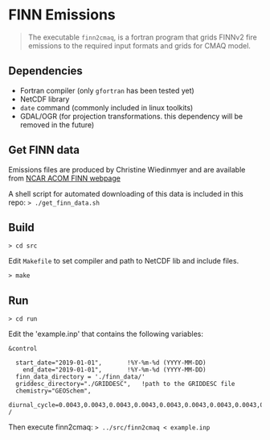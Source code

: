 # FINN Emissions

> The executable `finn2cmaq`, is a fortran program that grids FINNv2 fire emissions to the required input formats and grids for CMAQ model. 

## Dependencies
 - Fortran compiler (only `gfortran` has been tested yet)
 - NetCDF library
 - `date` command (commonly included in linux toolkits) 
 - GDAL/OGR (for projection transformations. this dependency will be removed in the future)


## Get FINN data

Emissions files are produced by Christine Wiedinmyer and are available from [NCAR ACOM FINN webpage](https://www.acom.ucar.edu/acresp/MODELING/finn_emis_txt/)

A shell script for automated downloading of this data is included in this repo:
`> ./get_finn_data.sh`

## Build
`> cd src`

Edit `Makefile` to set compiler and path to NetCDF lib and include files.

`> make`

## Run
`> cd run `

Edit the 'example.inp' that contains the following variables:

```
&control

  start_date="2019-01-01",       !%Y-%m-%d (YYYY-MM-DD)
    end_date="2019-01-01",       !%Y-%m-%d (YYYY-MM-DD)
  finn_data_directory = './finn_data/'
  griddesc_directory="./GRIDDESC",   !path to the GRIDDESC file
  chemistry="GEOSchem",
  diurnal_cycle=0.0043,0.0043,0.0043,0.0043,0.0043,0.0043,0.0043,0.0043,0.0043,0.0300,0.0600,0.1000,0.1400,0.1700,0.1400,0.1200,0.0900,0.0600,0.0300,0.0043,0.0043,0.0043,0.0043,0.0043
/
```

Then execute finn2cmaq:
`> ../src/finn2cmaq < example.inp` 

